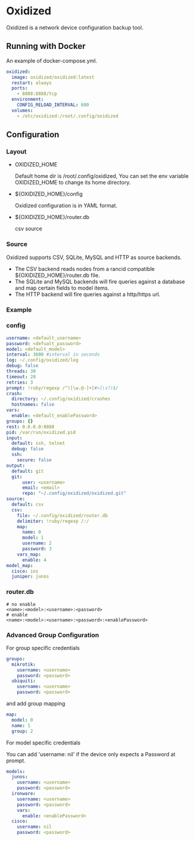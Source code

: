 # Oxidized

Oxidized is a network device configuration backup tool.

## Running with Docker

An example of docker-compose.yml.

```yaml
oxidized:
  image: oxidized/oxidized:latest
  restart: always
  ports:
    - 8888:8888/tcp
  environment:
    CONFIG_RELOAD_INTERVAL: 600
  volumes:
    - /etc/oxidized:/root/.config/oxidized
```

## Configuration

### Layout

- OXIDIZED_HOME

  Default home dir is /root/.config/oxidized, You can set the env
  variable OXIDIZED_HOME to change its home directory.

- ${OXIDIZED_HOME}/config

  Oxidized configuration is in YAML format.

- ${OXIDIZED_HOME}/router.db

  csv source

### Source

Oxidized supports CSV, SQLite, MySQL and HTTP as source backends.

- The CSV backend reads nodes from a rancid compatible
  ${OXIDIZED_HOME}/router.db file.
- The SQLite and MySQL backends will fire queries against a database
  and map certain fields to model items.
- The HTTP backend will fire queries against a http/https url.

### Example

### config

```yaml
username: <default_username>
password: <defualt_password>
model: <default_model>
interval: 3600 #interval in seconds
log: ~/.config/oxidized/log
debug: false
threads: 30
timeout: 20
retries: 3
prompt: !ruby/regexp /^([\w.@-]+[#>]\s?)$/
crash:
  directory: ~/.config/oxidized/crashes
  hostnames: false
vars:
  enable: <default_enablePassword>
groups: {}
rest: 0.0.0.0:8888
pid: /var/run/oxidized.pid
input:
  default: ssh, telnet
  debug: false
  ssh:
    secure: false
output:
  default: git
  git:
      user: <username>
      email: <email>
      repo: "~/.config/oxidized/oxidized.git"
source:
  default: csv
  csv:
    file: ~/.config/oxidized/router.db
    delimiter: !ruby/regexp /:/
    map:
      name: 0
      model: 1
      username: 2
      password: 3
    vars_map:
      enable: 4
model_map:
  cisco: ios
  juniper: junos
```

### router.db

```
# no enable
<name>:<model>:<username>:<password>
# enable
<name>:<model>:<username>:<password>:<enablePassword>
```

### Advanced Group Configuration

For group specific credentials

```yaml
groups:
  mikrotik:
    username: <username>
    password: <password>
  ubiquiti:
    username: <username>
    password: <password>
```

and add group mapping

```yaml
map:
  model: 0
  name: 1
  group: 2
```

For model specific credentials

You can add 'username: nil' if the device only expects a Password at prompt.

```yaml
models:
  junos:
    username: <username>
    password: <password>
  ironware:
    username: <username>
    password: <password>
    vars:
      enable: <enablePassword>
  cisco:
    username: nil
    password: <password>
```
